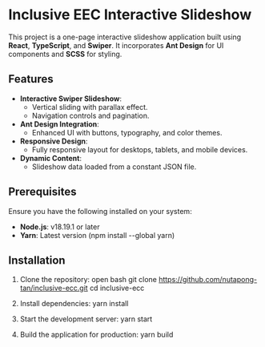 # Inclusive EEC Interactive Slideshow

This project is a one-page interactive slideshow application built using **React**, **TypeScript**, and **Swiper**. 
It incorporates **Ant Design** for UI components and **SCSS** for styling.

## Features

- **Interactive Swiper Slideshow**:
  - Vertical sliding with parallax effect.
  - Navigation controls and pagination.
- **Ant Design Integration**:
  - Enhanced UI with buttons, typography, and color themes.
- **Responsive Design**:
  - Fully responsive layout for desktops, tablets, and mobile devices.
- **Dynamic Content**:
  - Slideshow data loaded from a constant JSON file.


## Prerequisites

Ensure you have the following installed on your system:

- **Node.js**: v18.19.1 or later
- **Yarn**: Latest version (npm install --global yarn)

## Installation

1. Clone the repository:
   open bash
   git clone https://github.com/nutapong-tan/inclusive-ecc.git
   cd inclusive-ecc

2. Install dependencies:
    yarn install

3. Start the development server:
    yarn start

4. Build the application for production:
    yarn build